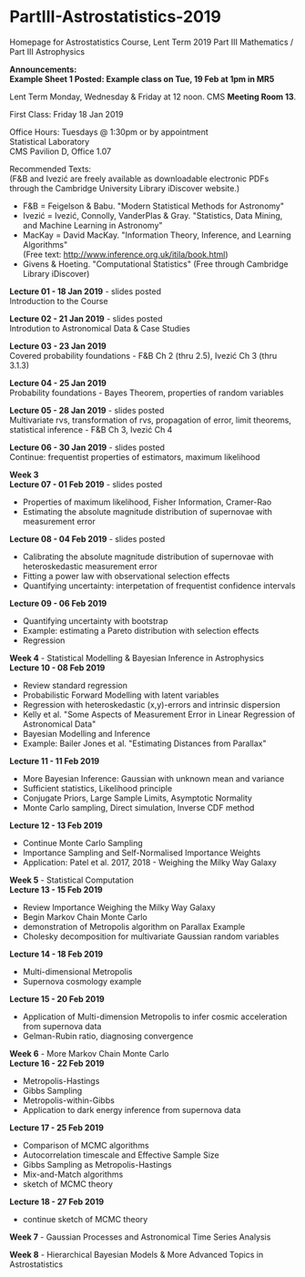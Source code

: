 # PartIII-Astrostatistics-2019
Homepage for Astrostatistics Course, Lent Term 2019
Part III Mathematics / Part III Astrophysics

**Announcements:**  
**Example Sheet 1 Posted: Example class on Tue, 19 Feb at 1pm in MR5**  

Lent Term
Monday, Wednesday & Friday at 12 noon. CMS **Meeting Room 13**.

First Class: Friday 18 Jan 2019

Office Hours: Tuesdays @ 1:30pm or by appointment  
Statistical Laboratory  
CMS Pavilion D, Office 1.07  

Recommended Texts:  
(F&B and Ivezić are freely available as downloadable electronic PDFs through the Cambridge University Library iDiscover website.)

* F&B = Feigelson & Babu. "Modern Statistical Methods for Astronomy"  
* Ivezić = Ivezić, Connolly, VanderPlas & Gray. "Statistics, Data Mining, and Machine Learning in Astronomy"  
* MacKay = David MacKay. "Information Theory, Inference, and Learning Algorithms"  
(Free text: http://www.inference.org.uk/itila/book.html)  
* Givens & Hoeting. "Computational Statistics" (Free through Cambridge Library iDiscover)  

**Lecture 01 - 18 Jan 2019** - slides posted  
Introduction to the Course

**Lecture 02 - 21 Jan 2019** - slides posted  
Introdution to Astronomical Data & Case Studies  

**Lecture 03 - 23 Jan 2019**  
Covered probability foundations - F&B Ch 2 (thru 2.5), Ivezić Ch 3 (thru 3.1.3)

**Lecture 04 - 25 Jan 2019**  
Probability foundations - Bayes Theorem, properties of random variables 

**Lecture 05 - 28 Jan 2019** - slides posted  
Multivariate rvs, transformation of rvs, propagation of error, limit theorems,  
statistical inference - F&B Ch 3, Ivezić Ch 4

**Lecture 06 - 30 Jan 2019** - slides posted  
Continue: frequentist properties of estimators, maximum likelihood

**Week 3**  
**Lecture 07 - 01 Feb 2019** - slides posted  
* Properties of maximum likelihood, Fisher Information, Cramer-Rao  
* Estimating the absolute magnitude distribution of supernovae with measurement error  

**Lecture 08 - 04 Feb 2019** - slides posted  
* Calibrating the absolute magnitude distribution of supernovae with heteroskedastic measurement error 
* Fitting a power law with observational selection effects
* Quantifying uncertainty: interpetation of frequentist confidence intervals

**Lecture 09 - 06 Feb 2019**
* Quantifying uncertainty with bootstrap
* Example: estimating a Pareto distribution with selection effects  
* Regression  

**Week 4** - Statistical Modelling & Bayesian Inference in Astrophysics  
**Lecture 10 - 08 Feb 2019**
* Review standard regression
* Probabilistic Forward Modelling with latent variables
* Regression with heteroskedastic (x,y)-errors and intrinsic dispersion
* Kelly et al. "Some Aspects of Measurement Error in Linear Regression of Astronomical Data"
* Bayesian Modelling and Inference
* Example: Bailer Jones et al. "Estimating Distances from Parallax"

**Lecture 11 - 11 Feb 2019**  
* More Bayesian Inference: Gaussian with unknown mean and variance  
* Sufficient statistics, Likelihood principle  
* Conjugate Priors, Large Sample Limits, Asymptotic Normality  
* Monte Carlo sampling, Direct simulation, Inverse CDF method  

**Lecture 12 - 13 Feb 2019**  
* Continue Monte Carlo Sampling  
* Importance Sampling and Self-Normalised Importance Weights  
* Application: Patel et al. 2017, 2018 - Weighing the Milky Way Galaxy  

**Week 5** - Statistical Computation  
**Lecture 13 - 15 Feb 2019**  
* Review Importance Weighing the Milky Way Galaxy  
* Begin Markov Chain Monte Carlo  
* demonstration of Metropolis algorithm on Parallax Example  
* Cholesky decomposition for multivariate Gaussian random variables  

**Lecture 14 - 18 Feb 2019**
* Multi-dimensional Metropolis  
* Supernova cosmology example
 
**Lecture 15 - 20 Feb 2019**  
* Application of Multi-dimension Metropolis to infer cosmic acceleration from supernova data
* Gelman-Rubin ratio, diagnosing convergence  

**Week 6** - More Markov Chain Monte Carlo  
**Lecture 16 - 22 Feb 2019**  
* Metropolis-Hastings  
* Gibbs Sampling
* Metropolis-within-Gibbs
* Application to dark energy inference from supernova data  

**Lecture 17 - 25 Feb 2019**  
* Comparison of MCMC algorithms
* Autocorrelation timescale and Effective Sample Size
* Gibbs Sampling as Metropolis-Hastings
* Mix-and-Match algorithms
* sketch of MCMC theory  

**Lecture 18 - 27 Feb 2019**  
* continue sketch of MCMC theory  

**Week 7** - Gaussian Processes and Astronomical Time Series Analysis  

**Week 8** - Hierarchical Bayesian Models & More Advanced Topics in Astrostatistics  
